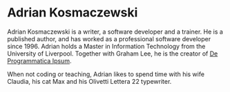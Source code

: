 # Adrian Kosmaczewski

Adrian Kosmaczewski is a writer, a software developer and a trainer. He is a published author, and has worked as a professional software developer since 1996. Adrian holds a Master in Information Technology from the University of Liverpool. Together with Graham Lee, he is the creator of [De Programmatica Ipsum](#).

When not coding or teaching, Adrian likes to spend time with his wife Claudia, his cat Max and his Olivetti Lettera 22 typewriter.


